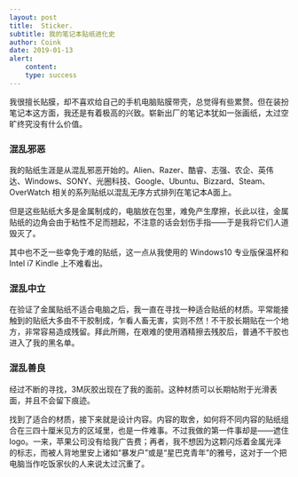 ```yaml
---
layout: post
title:  Sticker.
subtitle: 我的笔记本贴纸进化史
author: Coink
date: 2019-01-13
alert: 
    content: 
    type: success
---
```




我很擅长贴膜，却不喜欢给自己的手机电脑贴膜带壳，总觉得有些累赘。但在装扮笔记本这方面，我还是有着极高的兴致。崭新出厂的笔记本犹如一张画纸，太过空旷终究没有什么价值。

### 混乱邪恶

我的贴纸生涯是从混乱邪恶开始的。Alien、Razer、酷睿、志强、农企、英伟达、Windows、SONY、光圈科技、Google、Ubuntu、Bizzard、Steam、OverWatch 相关的系列贴纸以混乱无序方式排列在笔记本A面上。

但是这些贴纸大多是金属制成的，电脑放在包里，难免产生摩擦，长此以往，金属贴纸的边角会由于粘性不足而翘起，不注意的话会划伤手指——于是我将它们人道毁灭了。

其中也不乏一些幸免于难的贴纸，这一点从我使用的 Windows10 专业版保温杯和 Intel i7 Kindle 上不难看出。

### 混乱中立

在验证了金属贴纸不适合电脑之后，我一直在寻找一种适合贴纸的材质。平常能接触到的贴纸大多由不干胶制成，乍看人畜无害，实则不然！不干胶长期贴在一个地方，非常容易造成残留。拜此所赐，在艰难的使用酒精擦去残胶后，普通不干胶也进入了我的黑名单。

### 混乱善良

经过不断的寻找，3M灰胶出现在了我的面前。这种材质可以长期帖附于光滑表面，并且不会留下痕迹。

找到了适合的材质，接下来就是设计内容。内容的取舍，如何将不同内容的贴纸组合在三四十厘米见方的区域里，也是一件难事。不过我做的第一件事却是——遮住logo。一来，苹果公司没有给我广告费；再者，我不想因为这颗闪烁着金属光泽的标志，而被人背地里安上诸如“暴发户”或是“星巴克青年”的雅号，这对于一个把电脑当作吃饭家伙的人来说太过沉重了。
